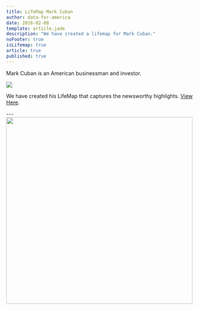 ```yaml
---
title: LifeMap Mark Cuban
author: data-for-america
date: 2016-02-08
template: article.jade
description: "We have created a lifemap for Mark Cuban."
noFooter: true
isLifemap: true
article: true
published: true
---
```


<p>
  Mark Cuban is an American businessman and investor.
</p>
<p>
<img class="ui medium image" style="margin: 0 auto;" src="http://lifemap.io/img/markcuban.gif" />
</p>
<p>
   We have created his LifeMap that captures the newsworthy highlights. <a href="http://lifemap.io/markcuban/" target="_blank">View Here</a>.
</p>
---
<a href="http://lifemap.io/markcuban/" target="_blank">
<img class="ui medium image" style="width:500px; margin: 0 auto;" src="/img/lifemap/markcuban.jpg" />
</a>

